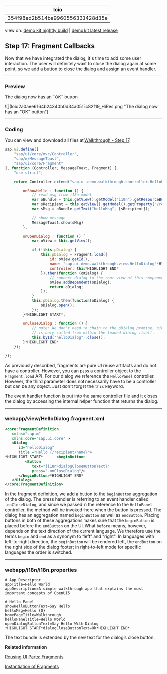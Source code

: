 <!-- loio354f98ed2b514ba9960556333428d35e -->

| loio |
| -----|
| 354f98ed2b514ba9960556333428d35e |

<div id="loio">

view on: [demo kit nightly build](https://openui5nightly.hana.ondemand.com/#/topic/354f98ed2b514ba9960556333428d35e) | [demo kit latest release](https://openui5.hana.ondemand.com/#/topic/354f98ed2b514ba9960556333428d35e)</div>

## Step 17: Fragment Callbacks

Now that we have integrated the dialog, it's time to add some user interaction. The user will definitely want to close the dialog again at some point, so we add a button to close the dialog and assign an event handler.

***

### Preview

   
  
The dialog now has an "OK" button<a name="loio354f98ed2b514ba9960556333428d35e__fig_r1j_pst_mr"/>

 ![](loio2a0aee6164b24340b0d34a0515c82f19_HiRes.png "The dialog now has an "OK" button") 

***

### Coding

You can view and download all files at [Walkthrough - Step 17](https://openui5.hana.ondemand.com/explored.html#/sample/sap.m.tutorial.walkthrough.17/preview).

``` js
sap.ui.define([
	"sap/ui/core/mvc/Controller",
	"sap/m/MessageToast",
	"sap/ui/core/Fragment"
], function (Controller, MessageToast, Fragment) {
	"use strict";

	return Controller.extend("sap.ui.demo.walkthrough.controller.HelloPanel", {

		onShowHello : function () {
			// read msg from i18n model
			var oBundle = this.getView().getModel("i18n").getResourceBundle();
			var sRecipient = this.getView().getModel().getProperty("/recipient/name");
			var sMsg = oBundle.getText("helloMsg", [sRecipient]);

			// show message
			MessageToast.show(sMsg);
		},

		onOpenDialog : function () {
			var oView = this.getView();

			if (!this.pDialog) {
				this.pDialog = Fragment.load({
					id: oView.getId(),
					name: "sap.ui.demo.walkthrough.view.HelloDialog"*HIGHLIGHT START*,
					controller: this*HIGHLIGHT END*
				}).then(function (oDialog) {
					// connect dialog to the root view of this component (models, lifecycle)
					oView.addDependent(oDialog);
					return oDialog;
				});
			} 
			this.pDialog.then(function(oDialog) {
				oDialog.open();
			});
		}*HIGHLIGHT START*,

		onCloseDialog : function () {
			// note: We don't need to chain to the pDialog promise, since this event-handler
			// is only called from within the loaded dialog itself.
			this.byId("helloDialog").close();
		}*HIGHLIGHT END*
	});

});
```

As previously described, fragments are pure UI reuse artifacts and do not have a controller. However, you can pass a controller object to the `Fragment.load` API. For our dialog we reference the `HelloPanel` controller. However, the third parameter does not necessarily have to be a controller but can be any object. Just don't forget the `this` keyword.

The event handler function is put into the same controller file and it closes the dialog by accessing the internal helper function that returns the dialog.

***

### webapp/view/HelloDialog.fragment.xml

``` xml
<core:FragmentDefinition
   xmlns="sap.m"
   xmlns:core="sap.ui.core" >
   <Dialog
      id="helloDialog"
      title ="Hello {/recipient/name}">
*HIGHLIGHT START*      <beginButton>
         <Button
            text="{i18n>dialogCloseButtonText}"
            press=".onCloseDialog"/>
      </beginButton>*HIGHLIGHT END*
   </Dialog>
</core:FragmentDefinition>
```

In the fragment definition, we add a button to the `beginButton` aggregation of the dialog. The press handler is referring to an event handler called `.onCloseDialog`, and since we passed in the reference to the `HelloPanel` controller, the method will be invoked there when the button is pressed. The dialog has an aggregation named `beginButton` as well as `endButton`. Placing buttons in both of these aggregations makes sure that the `beginButton` is placed before the `endButton` on the UI. What `before` means, however, depends on the text direction of the current language. We therefore use the terms `begin` and `end` as a synonym to “left” and “right". In languages with left-to-right direction, the `beginButton` will be rendered left, the `endButton` on the right side of the dialog footer; in right-to-left mode for specific languages the order is switched.

***

<a name="loio354f98ed2b514ba9960556333428d35e__section_d5m_ypr_r2b"/>

### webapp/i18n/i18n.properties

``` prefs
# App Descriptor
appTitle=Hello World
appDescription=A simple walkthrough app that explains the most important concepts of OpenUI5

# Hello Panel
showHelloButtonText=Say Hello
helloMsg=Hello {0}
homePageTitle=Walkthrough
helloPanelTitle=Hello World
openDialogButtonText=Say Hello With Dialog
*HIGHLIGHT START*dialogCloseButtonText=Ok*HIGHLIGHT END*
```

The text bundle is extended by the new text for the dialog’s close button.

**Related information**  


[Reusing UI Parts: Fragments](Reusing_UI_Parts_Fragments_36a5b13.md)

[Instantiation of Fragments](Instantiation_of_Fragments_04129b2.md)

